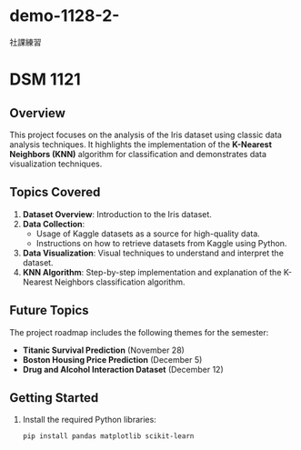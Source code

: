 # demo-1128-2-
社課練習
# DSM 1121

## Overview
This project focuses on the analysis of the Iris dataset using classic data analysis techniques. It highlights the implementation of the **K-Nearest Neighbors (KNN)** algorithm for classification and demonstrates data visualization techniques.

## Topics Covered
1. **Dataset Overview**: Introduction to the Iris dataset.
2. **Data Collection**:
   - Usage of Kaggle datasets as a source for high-quality data.
   - Instructions on how to retrieve datasets from Kaggle using Python.
3. **Data Visualization**: Visual techniques to understand and interpret the dataset.
4. **KNN Algorithm**: Step-by-step implementation and explanation of the K-Nearest Neighbors classification algorithm.

## Future Topics
The project roadmap includes the following themes for the semester:
- **Titanic Survival Prediction** (November 28)
- **Boston Housing Price Prediction** (December 5)
- **Drug and Alcohol Interaction Dataset** (December 12)

## Getting Started
1. Install the required Python libraries:
   ```bash
   pip install pandas matplotlib scikit-learn
